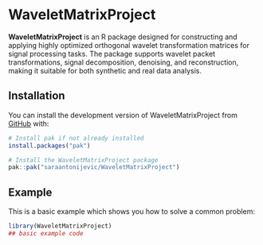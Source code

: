 
# WaveletMatrixProject

<!-- badges: start -->
<!-- badges: end -->

**WaveletMatrixProject** is an R package designed for constructing and applying highly optimized orthogonal wavelet transformation matrices for signal processing tasks. The package supports wavelet packet transformations, signal decomposition, denoising, and reconstruction, making it suitable for both synthetic and real data analysis.

## Installation

You can install the development version of WaveletMatrixProject from [GitHub](https://github.com/saraantonijevic/WaveletMatrixProject) with:

```r
# Install pak if not already installed
install.packages("pak")

# Install the WaveletMatrixProject package
pak::pak("saraantonijevic/WaveletMatrixProject")
```

## Example

This is a basic example which shows you how to solve a common problem:

``` r
library(WaveletMatrixProject)
## basic example code
```

